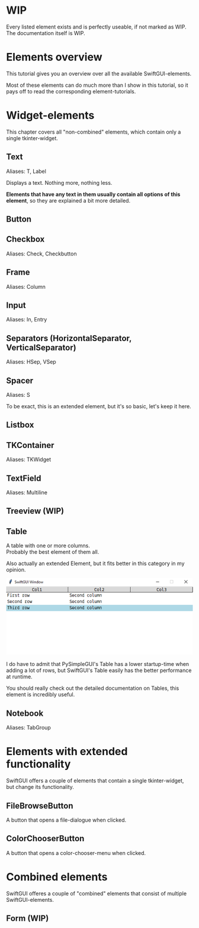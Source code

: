 
# WIP

Every listed element exists and is perfectly useable, if not marked as WIP.\
The documentation itself is WIP.


# Elements overview

This tutorial gives you an overview over all the available SwiftGUI-elements.

Most of these elements can do much more than I show in this tutorial, so it pays off to read the corresponding element-tutorials.

# Widget-elements
This chapter covers all "non-combined" elements, which contain only a single tkinter-widget.

## Text
Aliases: T, Label

Displays a text. Nothing more, nothing less.

**Elements that have any text in them usually contain all options of this element**, so they are explained a bit more detailed.

## Button


## Checkbox
Aliases: Check, Checkbutton


## Frame
Aliases: Column


## Input
Aliases: In, Entry


## Separators (HorizontalSeparator, VerticalSeparator)
Aliases: HSep, VSep


## Spacer
Aliases: S

To be exact, this is an extended element, but it's so basic, let's keep it here.

## Listbox


## TKContainer
Aliases: TKWidget


## TextField
Aliases: Multiline


## Treeview (WIP)


## Table
A table with one or more columns.\
Probably the best element of them all.

Also actually an extended Element, but it fits better in this category in my opinion.

![](../assets/images/2025-08-06-12-16-53.png)

I do have to admit that PySimpleGUI's Table has a lower startup-time when adding a lot of rows, but SwiftGUI's Table easily has the better performance at runtime.

You should really check out the detailed documentation on Tables, this element is incredibly useful.

## Notebook
Aliases: TabGroup


# Elements with extended functionality
SwiftGUI offers a couple of elements that contain a single tkinter-widget, but change its functionality.

## FileBrowseButton
A button that opens a file-dialogue when clicked.


## ColorChooserButton
A button that opens a color-chooser-menu when clicked.



# Combined elements
SwiftGUI offeres a couple of "combined" elements that consist of multiple SwiftGUI-elements.

## Form (WIP)

